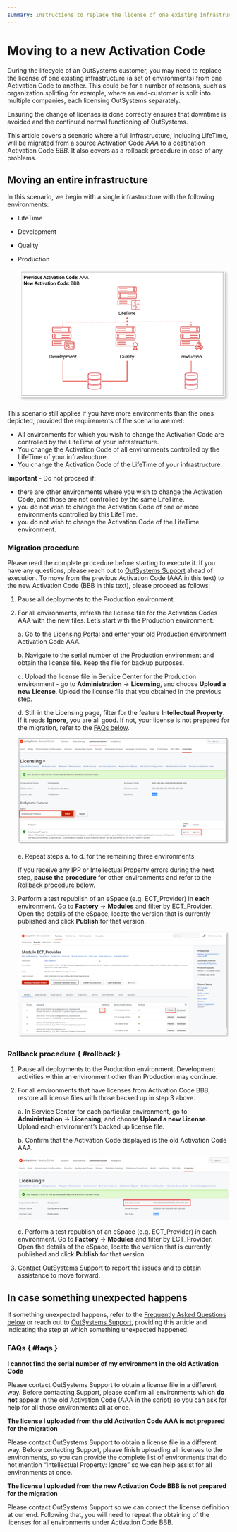 ```yaml
---
summary: Instructions to replace the license of one existing infrastructure from one Activation Code to another.
---
```


# Moving to a new Activation Code


During the lifecycle of an OutSystems customer, you may need to replace the license of one existing infrastructure (a set of environments) from one Activation Code to another. This could be for a number of reasons, such as organization splitting for example, where an end-customer is split into multiple companies, each licensing OutSystems separately.

Ensuring the change of licenses is done correctly ensures that downtime is avoided and the continued normal functioning of OutSystems.

This article covers a scenario where a full infrastructure, including LifeTime, will be migrated from a source Activation Code *AAA* to a destination Activation Code *BBB*. It also covers as a rollback procedure in case of any problems.

## Moving an entire infrastructure

In this scenario, we begin with a single infrastructure with the following environments:

* LifeTime
* Development
* Quality
* Production

    ![](images/move-infra-system-lt.png)

This scenario still applies if you have more environments than the ones depicted, provided the requirements of the scenario are met:

* All environments for which you wish to change the Activation Code are controlled by the LifeTime of your infrastructure. 
* You change the Activation Code of all environments controlled by the LifeTime of your infrastructure. 
* You change the Activation Code of the LifeTime of your infrastructure. 

**Important** - Do not proceed if:

* there are other environments where you wish to change the Activation Code, and those are not controlled by the same LifeTime.
* you do not wish to change the Activation Code of one or more environments controlled by this LifeTime.
* you do not wish to change the Activation Code of the LifeTime environment.

### Migration procedure

Please read the complete procedure before starting to execute it. If you have any questions, please reach out to [OutSystems Support](https://success.outsystems.com/Support) ahead of execution. 
To move from the previous Activation Code (AAA in this text) to the new Activation Code (BBB in this text), please proceed as follows:

1.  Pause all deployments to the Production environment.

1.  For all environments, refresh the license file for the Activation Codes AAA with the new files. Let’s start with the Production environment:

    a. Go to the [Licensing Portal](https://www.outsystems.com/licensing) and enter your old Production environment Activation Code AAA.
        
    b. Navigate to the serial number of the Production environment and obtain the license file. Keep the file for backup purposes.
        
    c. Upload the license file in Service Center for the Production environment - go to **Administration** -> **Licensing**, and choose **Upload a new License**. Upload the license file that you obtained in the previous step.
        
    d. Still in the Licensing page, filter for the feature **Intellectual Property**. If it reads **Ignore**, you are all good. If not, your license is not prepared for the migration, refer to the [FAQs below](#faqs).

    ![](images/move-infra-ignore-lt.png)
            
    e. Repeat steps a. to d. for the remaining three environments.

    <div class="info" markdown="1">

    If you receive any IPP or Intellectual Property errors during the next step, **pause the procedure** for other environments and refer to the [Rollback procedure below](#rollback).

    </div>

1.  Perform a test republish of an eSpace (e.g. ECT_Provider) in **each** environment. 
Go to **Factory** -> **Modules** and filter by ECT_Provider. Open the details of the eSpace, locate the version that is currently published and click **Publish** for that version.

    ![](images/move-infra-ect-lt.png)

### Rollback procedure { #rollback }

1.  Pause all deployments to the Production environment. 
Development activities within an environment other than Production may continue.

1.  For all environments that have licenses from Activation Code BBB, restore all license files with those backed up in step 3 above.

    a. In Service Center for each particular environment, go to **Administration** -> **Licensing**, and choose **Upload a new License**. Upload each environment’s backed up license file.

    b. Confirm that the Activation Code displayed is the old Activation Code AAA.

    ![](images/move-infra-rollback-lt.png)

    c. Perform a test republish of an eSpace (e.g. ECT_Provider) in each environment. 
    Go to **Factory** -> **Modules** and filter by ECT_Provider. Open the details of the eSpace, locate the version that is currently published and click **Publish** for that version.

1.  Contact [OutSystems Support](https://success.outsystems.com/Support) to report the issues and to obtain assistance to move forward.

## In case something unexpected happens

If something unexpected happens, refer to the [Frequently Asked Questions below](#faqs) or reach out to [OutSystems Support](https://success.outsystems.com/Support), providing this article and indicating the step at which something unexpected happened.

### FAQs { #faqs }

**I cannot find the serial number of my environment in the old Activation Code**

Please contact OutSystems Support to obtain a license file in a different way. Before contacting Support, please confirm all environments which **do not** appear in the old Activation Code (AAA in the script) so you can ask for help for all those environments all at once.

**The license I uploaded from the old Activation Code AAA is not prepared for the migration**

Please contact OutSystems Support to obtain a license file in a different way. Before contacting Support, please finish uploading all licenses to the environments, so you can provide the complete list of environments that do not mention “Intellectual Property: Ignore” so we can help assist for all environments at once.

**The license I uploaded from the new Activation Code BBB is not prepared for the migration**

Please contact OutSystems Support so we can correct the license definition at our end. Following that, you will need to repeat the obtaining of the licenses for all environments under Activation Code BBB.
